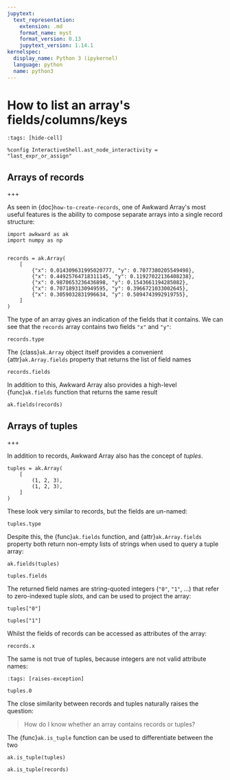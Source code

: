 ```yaml
---
jupytext:
  text_representation:
    extension: .md
    format_name: myst
    format_version: 0.13
    jupytext_version: 1.14.1
kernelspec:
  display_name: Python 3 (ipykernel)
  language: python
  name: python3
---
```


How to list an array's fields/columns/keys
==========================================

```{code-cell} ipython3
:tags: [hide-cell]

%config InteractiveShell.ast_node_interactivity = "last_expr_or_assign"
```

## Arrays of records

+++

As seen in {doc}`how-to-create-records`, one of Awkward Array's most useful features is the ability to compose separate arrays into a single record structure:

```{code-cell} ipython3
import awkward as ak
import numpy as np


records = ak.Array(
    [
        {"x": 0.014309631995020777, "y": 0.7077380205549498},
        {"x": 0.44925764718311145, "y": 0.11927022136408238},
        {"x": 0.9870653236436898, "y": 0.1543661194285082},
        {"x": 0.7071893130949595, "y": 0.3966721033002645},
        {"x": 0.3059032831996634, "y": 0.5094743992919755},
    ]
)
```

The type of an array gives an indication of the fields that it contains. We can see that the `records` array contains two fields `"x"` and `"y"`:

```{code-cell} ipython3
records.type
```

The {class}`ak.Array` object itself provides a convenient {attr}`ak.Array.fields` property that returns the list of field names

```{code-cell} ipython3
records.fields
```

In addition to this, Awkward Array also provides a high-level {func}`ak.fields` function that returns the same result

```{code-cell} ipython3
ak.fields(records)
```

## Arrays of tuples

+++

In addition to records, Awkward Array also has the concept of _tuples_.

```{code-cell} ipython3
tuples = ak.Array(
    [
        (1, 2, 3),
        (1, 2, 3),
    ]
)
```

These look very similar to records, but the fields are un-named:

```{code-cell} ipython3
tuples.type
```

Despite this, the {func}`ak.fields` function, and {attr}`ak.Array.fields` property both return non-empty lists of strings when used to query a tuple array:

```{code-cell} ipython3
ak.fields(tuples)
```

```{code-cell} ipython3
tuples.fields
```

The returned field names are string-quoted integers (`"0"`, `"1"`, ...) that refer to zero-indexed tuple _slots_, and can be used to project the array:

```{code-cell} ipython3
tuples["0"]
```

```{code-cell} ipython3
tuples["1"]
```

Whilst the fields of records can be accessed as attributes of the array:

```{code-cell} ipython3
records.x
```

The same is not true of tuples, because integers are not valid attribute names:

```{code-cell} ipython3
:tags: [raises-exception]

tuples.0
```

The close similarity between records and tuples naturally raises the question:
> How do I know whether an array contains records or tuples?

The {func}`ak.is_tuple` function can be used to differentiate between the two

```{code-cell} ipython3
ak.is_tuple(tuples)
```

```{code-cell} ipython3
ak.is_tuple(records)
```
